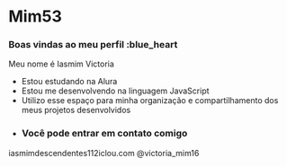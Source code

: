 # Mim53
### Boas vindas ao meu perfil :blue_heart
Meu nome é Iasmim Victoria

- Estou estudando na Alura
- Estou me desenvolvendo na linguagem JavaScript
- Utilizo esse espaço para minha organização e compartilhamento dos meus projetos desenvolvidos
- ### Você pode entrar em contato comigo 

iasmimdescendentes112iclou.com
@victoria_mim16
